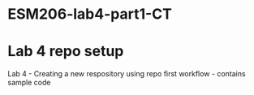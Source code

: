 # ESM206-lab4-part1-CT
# Lab 4 repo setup
Lab 4 - Creating a new respository using repo first workflow - contains sample code
